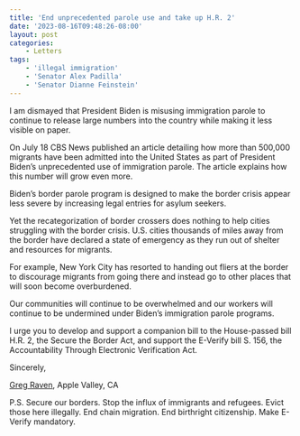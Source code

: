 ```yaml
---
title: 'End unprecedented parole use and take up H.R. 2'
date: '2023-08-16T09:48:26-08:00'
layout: post
categories:
    - Letters
tags:
    - 'illegal immigration'
    - 'Senator Alex Padilla'
    - 'Senator Dianne Feinstein'
---
```


I am dismayed that President Biden is misusing immigration parole to continue to release large numbers into the country while making it less visible on paper.

On July 18 CBS News published an article detailing how more than 500,000 migrants have been admitted into the United States as part of President Biden’s unprecedented use of immigration parole. The article explains how this number will grow even more.

Biden’s border parole program is designed to make the border crisis appear less severe by increasing legal entries for asylum seekers.

Yet the recategorization of border crossers does nothing to help cities struggling with the border crisis. U.S. cities thousands of miles away from the border have declared a state of emergency as they run out of shelter and resources for migrants.

For example, New York City has resorted to handing out fliers at the border to discourage migrants from going there and instead go to other places that will soon become overburdened.

Our communities will continue to be overwhelmed and our workers will continue to be undermined under Biden’s immigration parole programs.

I urge you to develop and support a companion bill to the House-passed bill H.R. 2, the Secure the Border Act, and support the E-Verify bill S. 156, the Accountability Through Electronic Verification Act.

Sincerely,

[Greg Raven](https://www.gregraven.org/), Apple Valley, CA

P.S. Secure our borders. Stop the influx of immigrants and refugees. Evict those here illegally. End chain migration. End birthright citizenship. Make E-Verify mandatory.